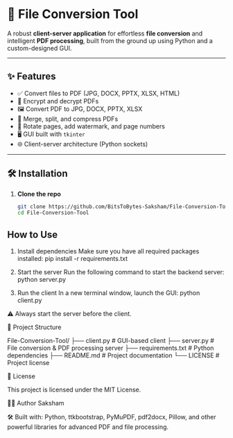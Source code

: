 # 🧰 File Conversion Tool

A robust **client-server application** for effortless **file conversion** and intelligent **PDF processing**, built from the ground up using Python and a custom-designed GUI.

---

## ✨ Features

- ✅ Convert files to PDF (JPG, DOCX, PPTX, XLSX, HTML)
- 🔐 Encrypt and decrypt PDFs
- 🖼️ Convert PDF to JPG, DOCX, PPTX, XLSX
- 🧩 Merge, split, and compress PDFs
- 🔄 Rotate pages, add watermark, and page numbers
- 🖥️ GUI built with `tkinter`
- 🌐 Client-server architecture (Python sockets)


---

## 🛠️ Installation

1. **Clone the repo**

   ```bash
   git clone https://github.com/BitsToBytes-Saksham/File-Conversion-Tool.git
   cd File-Conversion-Tool


## How to Use

1. Install dependencies
Make sure you have all required packages installed:
pip install -r requirements.txt

2. Start the server
Run the following command to start the backend server:
python server.py

3. Run the client
In a new terminal window, launch the GUI:
python client.py

⚠️ Always start the server before the client.

📁 Project Structure

File-Conversion-Tool/
├── client.py          # GUI-based client
├── server.py          # File conversion & PDF processing server
├── requirements.txt   # Python dependencies
├── README.md          # Project documentation
└── LICENSE            # Project license

📜 License

This project is licensed under the MIT License.

🙋‍♂️ Author
   Saksham 



🛠 Built with:
Python, ttkbootstrap, PyMuPDF, pdf2docx, Pillow, and other powerful libraries for advanced PDF and file processing.
